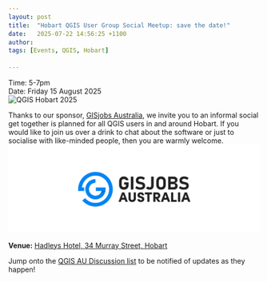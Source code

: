 ```yaml
---
layout: post
title:  "Hobart QGIS User Group Social Meetup: save the date!"
date:   2025-07-22 14:56:25 +1100
author: 
tags: [Events, QGIS, Hobart]

---
```

Time: 5-7pm   
Date: Friday 15 August 2025  
<img
  class="centered-image"
  src="/assets/img/posts/hobart.png"
  alt="QGIS Hobart 2025"
  style="width: 600px; display: block; margin: 0 auto;"
/>


Thanks to our sponsor, [GISjobs Australia](https://gisjobs.com.au), we invite you to an informal social get together is planned for all QGIS users in and around Hobart. If you would like to join us over a drink to chat about the software or just to socialise with like-minded people, then you are warmly welcome.  
![GISjobs Australia logo](/assets/img/posts/gisjobs-logo.png)

**Venue:** [Hadleys Hotel,  34 Murray Street, Hobart](https://maps.app.goo.gl/UtLAPXCKvK29BQsD6)

Jump onto the [QGIS AU Discussion list](https://groups.google.com/g/australian-qgis-user-group) to be notified of updates as they happen! 
